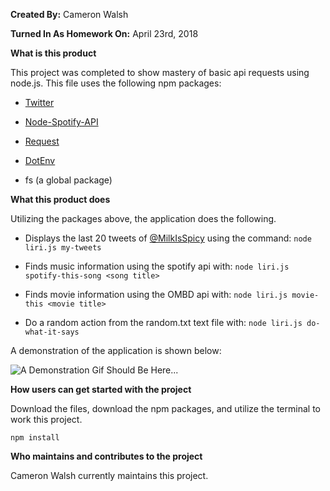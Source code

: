 **Created By:** Cameron Walsh

**Turned In As Homework On:** April 23rd, 2018


**What is this product**

This project was completed to show mastery of basic api requests using node.js. This file uses the following npm packages:

   - [Twitter](https://www.npmjs.com/package/twitter)
   
   - [Node-Spotify-API](https://www.npmjs.com/package/node-spotify-api)
   
   - [Request](https://www.npmjs.com/package/request)

   - [DotEnv](https://www.npmjs.com/package/dotenv)

   - fs (a global package)

**What this product does**

Utilizing the packages above, the application does the following.

- Displays the last 20 tweets of [@MilkIsSpicy](https://twitter.com/MilkIsSpicy) using the command: 
```node liri.js my-tweets```

- Finds music information using the spotify api with:
```node liri.js spotify-this-song <song title>```

- Finds movie information using the OMBD api with:
```node liri.js movie-this <movie title>```

- Do a random action from the random.txt text file with:
```node liri.js do-what-it-says```

A demonstration of the application is shown below:

![A Demonstration Gif Should Be Here...](Apr-23-2018-4_59-PM.gif?s=100)

**How users can get started with the project**

Download the files, download the npm packages, and utilize the terminal to work this project.

```
npm install
```

**Who maintains and contributes to the project**

Cameron Walsh currently maintains this project.